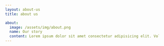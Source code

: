 ```yaml
---
layout: about-us
title: about us

about:
  image: /assets/img/about.png
  name: Our story
  content: Lorem ipsum dolor sit amet consectetur adipisicing elit. Voluptatibus amet repudiandae vero mollitia debitis vitae praesentium odio quasi quidem ab, ducimus asperiores inventore, eaque fugiat cum quos sint pariatur reiciendis ipsum, cumque illum? Natus doloribus fugit delectus officiis nostrum exercitationem, in, totam atque ullam eveniet assumenda similique tenetur tempora odio incidunt! Quis, ea temporibus earum quas illum sed quisquam?
---
```

